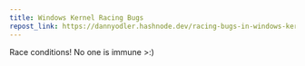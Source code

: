 ```yaml
---
title: Windows Kernel Racing Bugs
repost_link: https://dannyodler.hashnode.dev/racing-bugs-in-windows-kernel
---
```


Race conditions! No one is immune >:)
